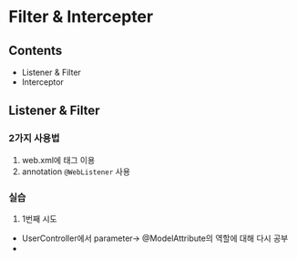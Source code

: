 # Filter & Intercepter

## Contents
* Listener & Filter
* Interceptor

## Listener & Filter

### 2가지 사용법
1. web.xml에 <listener> 태그 이용
2. annotation `@WebListener` 사용

### 실습

1. 1번째 시도
* UserController에서 parameter-> @ModelAttribute의 역할에 대해 다시 공부
* 